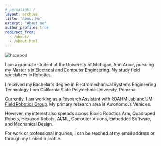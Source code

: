 ```yaml
---
# permalink: /
layout: archive
title: "About Me"
excerpt: "About me"
author_profile: true
redirect_from: 
  - /about/
  - /about.html
---
```


![hexapod](/images/about.JPG)

I am a graduate student at the University of Michigan, Ann Arbor, pursuing my Master's in Electrical and Computer Engineering. My study field specializes in Robotics.

I received my Bachelor's degree in Electromechanical Systems Engineering Technology from California State Polytechnic University, Pomona.

Currently, I am working as a Research Assistant with [ROAHM Lab](https://www.roahmlab.com/) and [UM Field Robotics Group](https://fieldrobotics.engin.umich.edu/). My primary research area is Autonomous Vehicles. 

However, my interest also spreads across Bionic Robotics Arm, Quadruped Robots, Hexapod Robots, AI/ML, Computer Visions, Embedded Software, and Mechanical Design. 

For work or professional inquiries, I can be reached at my email address or through my LinkedIn profile. 